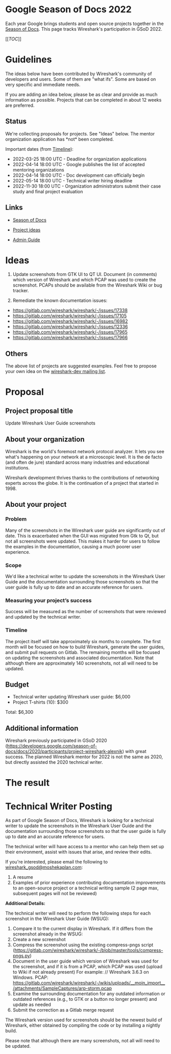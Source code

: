 # Google Season of Docs 2022

Each year Google brings students and open source projects together in the [Season of Docs](https://developers.google.com/season-of-docs). This page tracks Wireshark's participation in GSoD 2022.

[[_TOC_]]

# Guidelines

The ideas below have been contributed by Wireshark's community of developers and users. Some of them are "what ifs". Some are based on very specific and immediate needs.

If you are adding an idea below, please be as clear and provide as much information as possible. Projects that can be completed in about 12 weeks are preferred.

## Status

We're collecting proposals for projects. See "Ideas" below. The mentor organization application has \*not\* been completed.

Important dates (from [Timeline](https://developers.google.com/season-of-docs/docs/timeline)):
  - 2022-03-25 18:00 UTC - Deadline for organization applications
  - 2022-04-14 18:00 UTC - Google publishes the list of accepted mentoring organizations
  - 2022-04-14 18:00 UTC - Doc development can officially begin
  - 2022-05-14 18:00 UTC - Technical writer hiring deadline
  - 2022-11-30 18:00 UTC - Organization administrators submit their case study and final project evaluation

## Links

  - [Season of Docs](https://developers.google.com/season-of-docs)

  - [Project ideas](https://developers.google.com/season-of-docs/docs/project-ideas)

  - [Admin Guide](https://developers.google.com/season-of-docs/docs/admin-guide)

# Ideas

1. Update screenshots from GTK UI to QT UI. Document (in comments) which version of Wireshark and which PCAP was used to create the screenshot. PCAPs should be available from the Wireshark Wiki or bug tracker.

2. Remediate the known documentation issues:
* https://gitlab.com/wireshark/wireshark/-/issues/17338
* https://gitlab.com/wireshark/wireshark/-/issues/17105
* https://gitlab.com/wireshark/wireshark/-/issues/16982
* https://gitlab.com/wireshark/wireshark/-/issues/12336
* https://gitlab.com/wireshark/wireshark/-/issues/17965
* https://gitlab.com/wireshark/wireshark/-/issues/17966

## Others

The above list of projects are suggested examples. Feel free to propose your own idea on the [wireshark-dev mailing list](https://www.wireshark.org/lists/wireshark-dev/).

# Proposal
## Project proposal title
Update Wireshark User Guide screenshots

## About your organization
Wireshark is the world's foremost network protocol analyzer. It lets you see what's happening on your network at a microscopic level. It is the de facto (and often de jure) standard across many industries and educational institutions.

Wireshark development thrives thanks to the contributions of networking experts across the globe. It is the continuation of a project that started in 1998.

## About your project
### Problem
Many of the screenshots in the Wireshark user guide are significantly out of date. This is exacerbated when the GUI was migrated from Gtk to Qt, but not all screenshots were updated. This makes it harder for users to follow the examples in the documentation, causing a much poorer user experience.

### Scope
We'd like a technical writer to update the screenshots in the Wireshark User Guide and the documentation surrounding those screenshots so that the user guide is fully up to date and an accurate reference for users.

### Measuring your project’s success
Success will be measured as the number of screenshots that were reviewed and updated by the technical writer.

### Timeline
The project itself will take approximately six months to complete. The first month will be focused on how to build Wireshark, generate the user guides, and submit pull requests on Gitlab. The remaining months will be focused on updating the screenshots and associated documentation. Note that although there are approximately 140 screenshots, not all will need to be updated.

## Budget
- Technical writer updating Wireshark user guide: $6,000
- Project T-shirts (10): $300

Total: $6,300

## Additional information

Wireshark previously participated in GSoD 2020 (https://developers.google.com/season-of-docs/docs/2020/participants/project-wireshark-alexnik) with great success. The planned Wireshark mentor for 2022 is not the same as 2020, but directly assisted the 2020 technical writer.

# The result

# Technical Writer Posting

As part of Google Season of Docs, Wireshark is looking for a technical writer to update the screenshots in the Wireshark User Guide and the documentation surrounding those screenshots so that the user guide is fully up to date and an accurate reference for users.

The technical writer will have access to a mentor who can help them set up their environment, assist with issues that arise, and review their edits.

If you're interested, please email the following to wireshark_gsod@moshekaplan.com: 
1) A resume
2) Examples of prior experience contributing documentation improvements to an open-source project or a technical writing sample (2 page max, subsequent pages will not be reviewed)

**Additional Details:**

The technical writer will need to perform the following steps for each screenshot in the Wireshark User Guide (WSUG):
1) Compare it to the current display in Wireshark. If it differs from the screenshot already in the WSUG:
2) Create a new screenshot
3) Compress the screenshot using the existing compress-pngs script (https://gitlab.com/wireshark/wireshark/-/blob/master/tools/compress-pngs.py)
4) Document in the user guide which version of Wireshark was used for the screenshot, and if it is from a PCAP, which PCAP was used (upload to Wiki if not already present)
For example:
// Wireshark 3.6.3 on Windows. PCAP: https://gitlab.com/wireshark/wireshark/-/wikis/uploads/__moin_import__/attachments/SampleCaptures/arp-storm.pcap
5) Examine the surrounding documentation for any outdated information or outdated references (e.g., to GTK or a button no longer present) and update as needed
6) Submit the correction as a Gitlab merge request

The Wireshark version used for screenshots should be the newest build of Wireshark, either obtained by compiling the code or by installing a nightly build.

Please note that although there are many screenshots, not all will need to be updated.